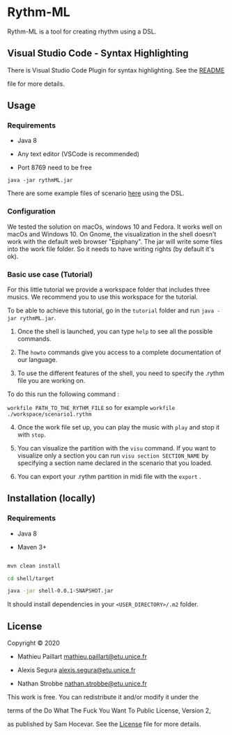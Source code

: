 
# Rythm-ML



Rythm-ML is a tool for creating rhythm using a DSL.



## Visual Studio Code - Syntax Highlighting



There is Visual Studio Code Plugin for syntax highlighting. See the [README](syntax-highlighting/README.md)

file for more details.





## Usage



### Requirements



- Java 8

- Any text editor (VSCode is recommended)

- Port 8769 need to be free



```java -jar rythmML.jar```



There are some example files of scenario [here](dsl/src/main/resources/scenario) using the DSL.

### Configuration

We tested the solution on macOs, windows 10 and Fedora. It works well on macOs and Windows 10. On Gnome, the visualization in the shell doesn't work with the default web browser "Epiphany". 
The jar will write some files into the work file folder. So it needs to have writing rights (by default it's ok).

### Basic use case (Tutorial)


For this little tutorial we provide a workspace folder that includes three musics. We recommend you to use this workspace for the tutorial.

To be able to achieve this tutorial, go in the ```tutorial``` folder and run ```java -jar rythmML.jar```.

1. Once the shell is launched, you can type  ```help```  to see all the possible commands.

2. The ```howto``` commands give you access to a complete documentation of our language.

3. To use the different features of the shell, you need to specify the .rythm file you are working on.

To do this run the following command :

```workfile PATH_TO_THE_RYTHM_FILE``` so for example ```workfile ./workspace/scenario1.rythm```

4. Once the work file set up, you can play the music with ```play``` and stop it with ```stop```.

5. You can visualize the partition with the ```visu``` command. If you want to visualize only a section you can run ```visu section SECTION_NAME``` by specifying a section name declared in the scenario that you loaded.

6. You can export your .rythm partition in midi file with the  ```export``` .


## Installation (locally)



### Requirements



- Java 8

- Maven 3+



```bash

mvn clean install

cd shell/target

java -jar shell-0.0.1-SNAPSHOT.jar

```

It should install dependencies in your `<USER_DIRECTORY>/.m2` folder.



## License

Copyright © 2020



- Mathieu Paillart <mathieu.paillart@etu.unice.fr>

- Alexis Segura <alexis.segura@etu.unice.fr>

- Nathan Strobbe <nathan.strobbe@etu.unice.fr>



This work is free. You can redistribute it and/or modify it under the

terms of the Do What The Fuck You Want To Public License, Version 2,

as published by Sam Hocevar. See the [License](LICENSE) file for more details.
